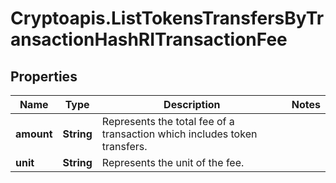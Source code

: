 # Cryptoapis.ListTokensTransfersByTransactionHashRITransactionFee

## Properties

Name | Type | Description | Notes
------------ | ------------- | ------------- | -------------
**amount** | **String** | Represents the total fee of a transaction which includes token transfers. | 
**unit** | **String** | Represents the unit of the fee. | 


